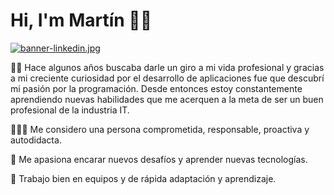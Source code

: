 # Hi, I'm Martín 👋🏻
[![banner-linkedin.jpg](https://i.postimg.cc/GpKZVS6k/banner-linkedin.jpg)](https://postimg.cc/NyyJrbsM)

🙎‍♂️
Hace algunos años buscaba darle un giro a mi vida profesional y gracias a mi creciente curiosidad por el desarrollo de aplicaciones fue que descubrí mi pasión por la programación.
Desde entonces estoy constantemente aprendiendo nuevas habilidades que me acerquen a la meta de ser un buen profesional de la industria IT.


👨🏻‍💻 Me considero una persona comprometida, responsable, proactiva y autodidacta.

🚀 Me apasiona encarar nuevos desafíos y aprender nuevas tecnologías. 

🌱 Trabajo bien en equipos y de rápida adaptación y aprendizaje.


